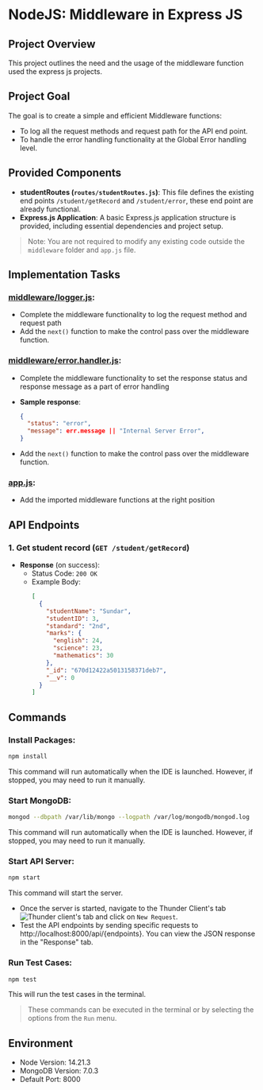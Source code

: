 # NodeJS: Middleware in Express JS

## Project Overview

This project outlines the need and the usage of the middleware function used the express js projects.

## Project Goal

The goal is to create a simple and efficient Middleware functions:

- To log all the request methods and request path for the API end point.
- To handle the error handling functionality at the Global Error handling level.

## Provided Components

- **studentRoutes (`routes/studentRoutes.js`)**: This file defines the existing end points `/student/getRecord` and `/student/error`, these end point are already functional.
- **Express.js Application**: A basic Express.js application structure is provided, including essential dependencies and project setup.

> Note: You are not required to modify any existing code outside the `middleware` folder and `app.js` file.

## Implementation Tasks

### [middleware/logger.js](middleware/logger.js):

- Complete the middleware functionality to log the request method and request path
- Add the `next()` function to make the control pass over the middleware function.

### [middleware/error.handler.js](middleware/error.handler.js):

- Complete the middleware functionality to set the response status and response message as a part of error handling
- **Sample response**:

  ```json
  {
    "status": "error",
    "message": err.message || "Internal Server Error",
  }
  ```

- Add the `next()` function to make the control pass over the middleware function.

### [app.js](app.js):

- Add the imported middleware functions at the right position

## API Endpoints

### 1. Get student record (`GET /student/getRecord`)

- **Response** (on success):
  - Status Code: `200 OK`
  - Example Body:
    ```json
    [
      {
        "studentName": "Sundar",
        "studentID": 3,
        "standard": "2nd",
        "marks": {
          "english": 24,
          "science": 23,
          "mathematics": 30
        },
        "_id": "670d12422a5013158371deb7",
        "__v": 0
      }
    ]
    ```

## Commands

### Install Packages:

```bash
npm install
```

This command will run automatically when the IDE is launched. However, if stopped, you may need to run it manually.

### Start MongoDB:

```bash
mongod --dbpath /var/lib/mongo --logpath /var/log/mongodb/mongod.log
```

This command will run automatically when the IDE is launched. However, if stopped, you may need to run it manually.

### Start API Server:

```bash
npm start
```

This command will start the server.

- Once the server is started, navigate to the Thunder Client's tab ![Thunder client's tab](https://media-doselect.s3.amazonaws.com/generic/ryM78VN71g10k2dKr9K2wGYwo/ThunderClientLogo.png) and click on `New Request`.
- Test the API endpoints by sending specific requests to http://localhost:8000/api/{endpoints}. You can view the JSON response in the "Response" tab.

### Run Test Cases:

```bash
npm test
```

This will run the test cases in the terminal.

> These commands can be executed in the terminal or by selecting the options from the `Run` menu.

## Environment

- Node Version: 14.21.3
- MongoDB Version: 7.0.3
- Default Port: 8000
